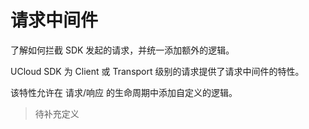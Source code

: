 

# 请求中间件

了解如何拦截 SDK 发起的请求，并统一添加额外的逻辑。

UCloud SDK 为 Client 或 Transport 级别的请求提供了请求中间件的特性。

该特性允许在 请求/响应 的生命周期中添加自定义的逻辑。

> 待补充定义
